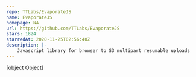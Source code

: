 ```yaml
---
repo: TTLabs/EvaporateJS
name: EvaporateJS
homepage: NA
url: https://github.com/TTLabs/EvaporateJS
stars: 1824
starredAt: 2020-11-25T02:56:40Z
description: |-
    Javascript library for browser to S3 multipart resumable uploads
---
```


[object Object]
